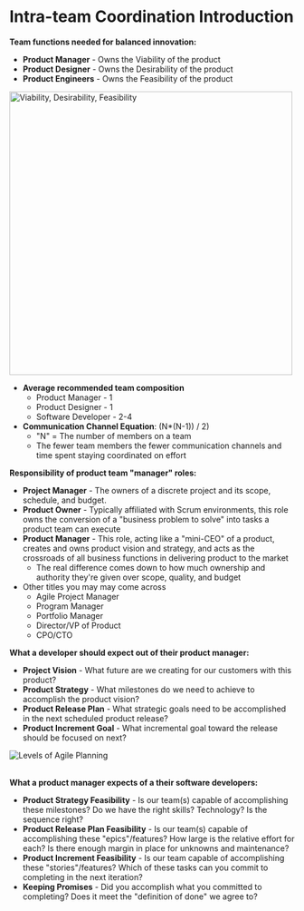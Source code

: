 # Intra-team Coordination Introduction

**Team functions needed for balanced innovation:**
- **Product Manager** - Owns the Viability of the product
- **Product Designer** - Owns the Desirability of the product
- **Product Engineers** - Owns the Feasibility of the product

<img width="500" alt="Viability, Desirability, Feasibility" src="https://user-images.githubusercontent.com/894178/146658656-21bf0200-59a9-46cf-8b22-de6e8b5b77dc.png"><br>

- **Average recommended team composition**
  - Product Manager - 1
  - Product Designer - 1
  - Software Developer - 2-4
- **Communication Channel Equation**: (N*(N-1)) / 2)
  - "N" = The number of members on a team
  - The fewer team members the fewer communication channels and time spent staying coordinated on effort

**Responsibility of product team "manager" roles:**
- **Project Manager** - The owners of a discrete project and its scope, schedule, and budget.
- **Product Owner** - Typically affiliated with Scrum environments, this role owns the conversion of a "business problem to solve" into tasks a product team can execute
- **Product Manager** - This role, acting like a "mini-CEO" of a product, creates and owns product vision and strategy, and acts as the crossroads of all business functions in delivering product to the market
  - The real difference comes down to how much ownership and authority they're given over scope, quality, and budget
- Other titles you may may come across
  - Agile Project Manager 
  - Program Manager
  - Portfolio Manager
  - Director/VP of Product
  - CPO/CTO

**What a developer should expect out of their product manager:**
- **Project Vision** - What future are we creating for our customers with this product?
- **Product Strategy** - What milestones do we need to achieve to accomplish the product vision?
- **Product Release Plan** - What strategic goals need to be accomplished in the next scheduled product release?
- **Product Increment Goal** - What incremental goal toward the release should be focused on next?

<img alt="Levels of Agile Planning" src="https://user-images.githubusercontent.com/894178/146658671-ef1d111a-3e3b-4aa7-b992-4448b8411bea.png"><br><br>


**What a product manager expects of a their software developers:**
- **Product Strategy Feasibility** - Is our team(s) capable of accomplishing these milestones? Do we have the right skills? Technology? Is the sequence right?
- **Product Release Plan Feasibility** - Is our team(s) capable of accomplishing these "epics"/features? How large is the relative effort for each? Is there enough margin in place for unknowns and maintenance?
- **Product Increment Feasibility** - Is our team capable of accomplishing these "stories"/features? Which of these tasks can you commit to completing in the next iteration?
- **Keeping Promises** - Did you accomplish what you committed to completing? Does it meet the "definition of done" we agree to?
